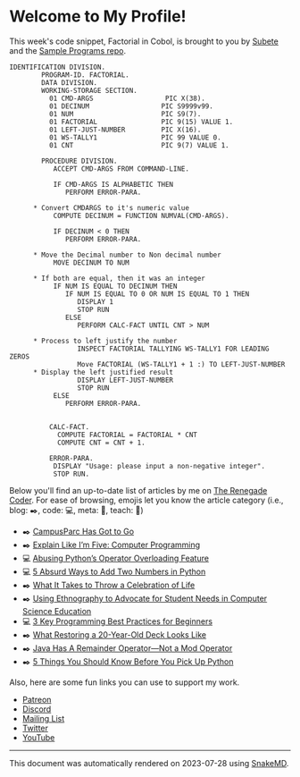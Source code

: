 # Welcome to My Profile!

This week's code snippet, Factorial in Cobol, is brought to you by [Subete](https://subete.jeremygrifski.com/en/latest/) and the [Sample Programs repo](https://sampleprograms.io/).

```Cobol
IDENTIFICATION DIVISION.
        PROGRAM-ID. FACTORIAL.
        DATA DIVISION.
        WORKING-STORAGE SECTION.
          01 CMD-ARGS                  PIC X(38).
          01 DECINUM                  PIC S9999v99.
          01 NUM                      PIC S9(7).
          01 FACTORIAL                PIC 9(15) VALUE 1.
          01 LEFT-JUST-NUMBER         PIC X(16).
          01 WS-TALLY1                PIC 99 VALUE 0.
          01 CNT                      PIC 9(7) VALUE 1.

        PROCEDURE DIVISION.
           ACCEPT CMD-ARGS FROM COMMAND-LINE.

           IF CMD-ARGS IS ALPHABETIC THEN
              PERFORM ERROR-PARA.
           
      * Convert CMDARGS to it's numeric value
           COMPUTE DECINUM = FUNCTION NUMVAL(CMD-ARGS).
           
           IF DECINUM < 0 THEN
              PERFORM ERROR-PARA.

      * Move the Decimal number to Non decimal number
           MOVE DECINUM TO NUM
      
      * If both are equal, then it was an integer
           IF NUM IS EQUAL TO DECINUM THEN
              IF NUM IS EQUAL TO 0 OR NUM IS EQUAL TO 1 THEN
                 DISPLAY 1
                 STOP RUN                 
              ELSE
                 PERFORM CALC-FACT UNTIL CNT > NUM
      
      * Process to left justify the number
                 INSPECT FACTORIAL TALLYING WS-TALLY1 FOR LEADING ZEROS
                 Move FACTORIAL (WS-TALLY1 + 1 :) TO LEFT-JUST-NUMBER
      * Display the left justified result
                 DISPLAY LEFT-JUST-NUMBER
                 STOP RUN
           ELSE 
              PERFORM ERROR-PARA.
           
           
          CALC-FACT.
            COMPUTE FACTORIAL = FACTORIAL * CNT
            COMPUTE CNT = CNT + 1.

          ERROR-PARA.
           DISPLAY "Usage: please input a non-negative integer".
           STOP RUN.
```

Below you'll find an up-to-date list of articles by me on [The Renegade Coder](https://therenegadecoder.com). For ease of browsing, emojis let you know the article category (i.e., blog: :black_nib:, code: :computer:, meta: :thought_balloon:, teach: :apple:)

- :black_nib: [CampusParc Has Got to Go](https://therenegadecoder.com/blog/campusparc-has-got-to-go/)
- :black_nib: [Explain Like I’m Five: Computer Programming](https://therenegadecoder.com/blog/explain-like-im-five-computer-programming/)
- :computer: [Abusing Python’s Operator Overloading Feature](https://therenegadecoder.com/code/abusing-pythons-operator-overloading-feature/)
- :computer: [5 Absurd Ways to Add Two Numbers in Python](https://therenegadecoder.com/code/5-absurd-ways-to-add-two-numbers-in-python/)
- :black_nib: [What It Takes to Throw a Celebration of Life](https://therenegadecoder.com/blog/what-it-takes-to-throw-a-celebration-of-life/)
- :black_nib: [Using Ethnography to Advocate for Student Needs in Computer Science Education](https://therenegadecoder.com/blog/using-ethnography-to-advocate-for-student-needs-in-computer-science-education/)
- :computer: [3 Key Programming Best Practices for Beginners](https://therenegadecoder.com/code/programming-best-practices-for-beginners/)
- :black_nib: [What Restoring a 20-Year-Old Deck Looks Like](https://therenegadecoder.com/blog/what-refreshing-a-20-year-old-deck-looks-like/)
- :black_nib: [Java Has A Remainder Operator—Not a Mod Operator](https://therenegadecoder.com/blog/java-has-a-remainder-operator-not-a-mod-operator/)
- :black_nib: [5 Things You Should Know Before You Pick Up Python](https://therenegadecoder.com/blog/things-you-should-know-before-you-pick-up-python/)

Also, here are some fun links you can use to support my work.

- [Patreon](https://www.patreon.com/TheRenegadeCoder)
- [Discord](https://discord.gg/Jhmtj7Z)
- [Mailing List](https://therenegadecoder.com/about/newsletter)
- [Twitter](https://twitter.com/RenegadeCoder94)
- [YouTube](https://www.youtube.com/channel/UCpyoVwOqYRlSAEUPEn7P9hw)

***

This document was automatically rendered on 2023-07-28 using [SnakeMD](https://www.snakemd.io).
